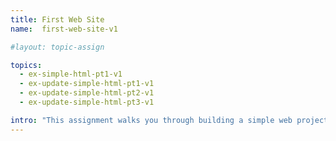 ```yaml
---
title: First Web Site
name:  first-web-site-v1

#layout: topic-assign

topics:
  - ex-simple-html-pt1-v1
  - ex-update-simple-html-pt1-v1
  - ex-update-simple-html-pt2-v1
  - ex-update-simple-html-pt3-v1

intro: "This assignment walks you through building a simple web project and setting up a GitHub repository for it.  The simple site is then updated with additional content, a second page and an external stylesheet."
---
```

